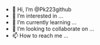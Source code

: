 - 👋 Hi, I’m @Pk223github
- 👀 I’m interested in ...
- 🌱 I’m currently learning ...
- 💞️ I’m looking to collaborate on ...
- 📫 How to reach me ...

<!---
Pk223github/Pk223github is a ✨ special ✨ repository because its `README.md` (this file) appears on your GitHub profile.
You can click the Preview link to take a look at your changes.
--->
